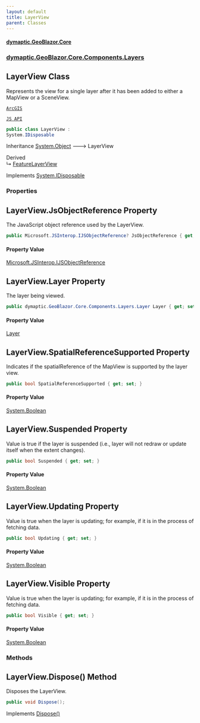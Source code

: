 ```yaml
---
layout: default
title: LayerView
parent: Classes
---
```

#### [dymaptic.GeoBlazor.Core](index.html 'index')
### [dymaptic.GeoBlazor.Core.Components.Layers](index.html#dymaptic.GeoBlazor.Core.Components.Layers 'dymaptic.GeoBlazor.Core.Components.Layers')

## LayerView Class

Represents the view for a single layer after it has been added to either a MapView or a SceneView.  
<a target="_blank" href="https://developers.arcgis.com/javascript/latest/api-reference/esri-views-layers-LayerView.html">  
    ArcGIS  
    JS API  
</a>

```csharp
public class LayerView :
System.IDisposable
```

Inheritance [System.Object](https://docs.microsoft.com/en-us/dotnet/api/System.Object 'System.Object') &#129106; LayerView

Derived  
&#8627; [FeatureLayerView](dymaptic.GeoBlazor.Core.Components.Layers.FeatureLayerView.html 'dymaptic.GeoBlazor.Core.Components.Layers.FeatureLayerView')

Implements [System.IDisposable](https://docs.microsoft.com/en-us/dotnet/api/System.IDisposable 'System.IDisposable')
### Properties

<a name='dymaptic.GeoBlazor.Core.Components.Layers.LayerView.JsObjectReference'></a>

## LayerView.JsObjectReference Property

The JavaScript object reference used by the LayerView.

```csharp
public Microsoft.JSInterop.IJSObjectReference? JsObjectReference { get; set; }
```

#### Property Value
[Microsoft.JSInterop.IJSObjectReference](https://docs.microsoft.com/en-us/dotnet/api/Microsoft.JSInterop.IJSObjectReference 'Microsoft.JSInterop.IJSObjectReference')

<a name='dymaptic.GeoBlazor.Core.Components.Layers.LayerView.Layer'></a>

## LayerView.Layer Property

The layer being viewed.

```csharp
public dymaptic.GeoBlazor.Core.Components.Layers.Layer Layer { get; set; }
```

#### Property Value
[Layer](dymaptic.GeoBlazor.Core.Components.Layers.Layer.html 'dymaptic.GeoBlazor.Core.Components.Layers.Layer')

<a name='dymaptic.GeoBlazor.Core.Components.Layers.LayerView.SpatialReferenceSupported'></a>

## LayerView.SpatialReferenceSupported Property

Indicates if the spatialReference of the MapView is supported by the layer view.

```csharp
public bool SpatialReferenceSupported { get; set; }
```

#### Property Value
[System.Boolean](https://docs.microsoft.com/en-us/dotnet/api/System.Boolean 'System.Boolean')

<a name='dymaptic.GeoBlazor.Core.Components.Layers.LayerView.Suspended'></a>

## LayerView.Suspended Property

Value is true if the layer is suspended (i.e., layer will not redraw or update itself when the extent changes).

```csharp
public bool Suspended { get; set; }
```

#### Property Value
[System.Boolean](https://docs.microsoft.com/en-us/dotnet/api/System.Boolean 'System.Boolean')

<a name='dymaptic.GeoBlazor.Core.Components.Layers.LayerView.Updating'></a>

## LayerView.Updating Property

Value is true when the layer is updating; for example, if it is in the process of fetching data.

```csharp
public bool Updating { get; set; }
```

#### Property Value
[System.Boolean](https://docs.microsoft.com/en-us/dotnet/api/System.Boolean 'System.Boolean')

<a name='dymaptic.GeoBlazor.Core.Components.Layers.LayerView.Visible'></a>

## LayerView.Visible Property

Value is true when the layer is updating; for example, if it is in the process of fetching data.

```csharp
public bool Visible { get; set; }
```

#### Property Value
[System.Boolean](https://docs.microsoft.com/en-us/dotnet/api/System.Boolean 'System.Boolean')
### Methods

<a name='dymaptic.GeoBlazor.Core.Components.Layers.LayerView.Dispose()'></a>

## LayerView.Dispose() Method

Disposes the LayerView.

```csharp
public void Dispose();
```

Implements [Dispose()](https://docs.microsoft.com/en-us/dotnet/api/System.IDisposable.Dispose 'System.IDisposable.Dispose')
